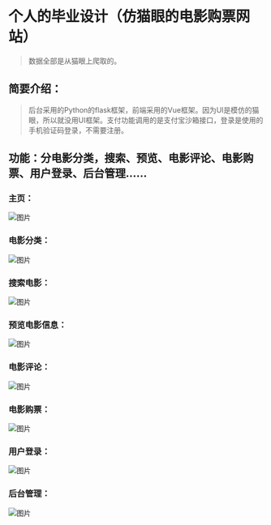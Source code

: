 # 个人的毕业设计（仿猫眼的电影购票网站）
>  数据全部是从猫眼上爬取的。

## 简要介绍：
>  后台采用的Python的flask框架，前端采用的Vue框架。因为UI是模仿的猫眼，所以就没用UI框架。支付功能调用的是支付宝沙箱接口，登录是使用的手机验证码登录，不需要注册。

## 功能：分电影分类，搜索、预览、电影评论、电影购票、用户登录、后台管理......

### 主页：
![图片](https://github.com/potatopeople/movie/tree/master/movie/static/images/主页.png)
### 电影分类：
![图片](https://github.com/potatopeople/movie/tree/master/movie/static/images/电影分类.png)
### 搜索电影：
![图片](https://github.com/potatopeople/movie/tree/master/movie/static/images/电影搜索.png)
### 预览电影信息：
![图片](https://github.com/potatopeople/movie/tree/master/movie/static/images/电影预览.png)
### 电影评论：
![图片](https://github.com/potatopeople/movie/tree/master/movie/static/images/电影评论.png)
### 电影购票：
![图片](https://github.com/potatopeople/movie/tree/master/movie/static/images/电影购票.png)
### 用户登录：
![图片](https://github.com/potatopeople/movie/tree/master/movie/static/images/登录.png)
### 后台管理：
![图片](https://github.com/potatopeople/movie/tree/master/movie/static/images/后台管理.png)
